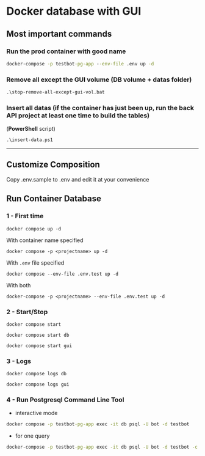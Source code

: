 # Docker database with GUI

## Most important commands

### Run the **prod container** with good name

```cmd
docker-compose -p testbot-pg-app --env-file .env up -d
```

### **Remove all** except the GUI volume (DB volume + datas folder)

```cmd
.\stop-remove-all-except-gui-vol.bat
```

### Insert all datas (if the container has just been up, **run the back API project at least one time to build the tables**)

(**PowerShell** script)

```cmd
.\insert-data.ps1
```

-------------------------

## Customize Composition

Copy .env.sample to .env and edit it at your convenience

## Run Container Database

### 1 - First time

`docker compose up -d`

With container name specified

`docker compose -p <projectname> up -d`

With `.env` file specified

`docker compose --env-file .env.test up -d`

With both

`docker-compose -p <projectname> --env-file .env.test up -d`

### 2 - Start/Stop

`docker compose start`

`docker compose start db`

`docker compose start gui`

### 3 - Logs

`docker compose logs db`

`docker compose logs gui`

### 4 - Run Postgresql Command Line Tool

- interactive mode

```cmd
docker compose -p testbot-pg-app exec -it db psql -U bot -d testbot
```

- for one query

```cmd
docker-compose -p testbot-pg-app exec -it db psql -U bot -d testbot -c "select * from <table>"
```
